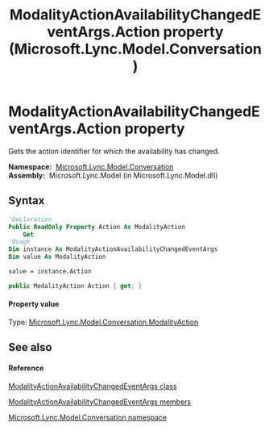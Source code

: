 ﻿---
title: ModalityActionAvailabilityChangedEventArgs.Action property  (Microsoft.Lync.Model.Conversation)
TOCTitle: 'Action property '
ms:assetid: P:Microsoft.Lync.Model.Conversation.ModalityActionAvailabilityChangedEventArgs.Action_DI_3_UC_OCS14MrefLyncWPF
ms:mtpsurl: https://msdn.microsoft.com/en-us/library/microsoft.lync.model.conversation.modalityactionavailabilitychangedeventargs.action_di_3_uc_ocs14mreflyncwpf(v=office.15)
ms:contentKeyID: 48597257
ms.date: 07/28/2014
mtps_version: v=office.15
f1_keywords:
- Microsoft.Lync.Model.Conversation.ModalityActionAvailabilityChangedEventArgs.Action
dev_langs:
- CSharp
- JScript
- VB
- other
---

# ModalityActionAvailabilityChangedEventArgs.Action property

Gets the action identifier for which the availability has changed.

**Namespace:**  [Microsoft.Lync.Model.Conversation](microsoft-lync-model-conversation-namespace_2.md)  
**Assembly:**  Microsoft.Lync.Model (in Microsoft.Lync.Model.dll)

## Syntax

``` vb
'Declaration
Public ReadOnly Property Action As ModalityAction
    Get
'Usage
Dim instance As ModalityActionAvailabilityChangedEventArgs
Dim value As ModalityAction

value = instance.Action
```

``` csharp
public ModalityAction Action { get; }
```

#### Property value

Type: [Microsoft.Lync.Model.Conversation.ModalityAction](modalityaction-enumeration-microsoft-lync-model-conversation_2.md)  

## See also

#### Reference

[ModalityActionAvailabilityChangedEventArgs class](modalityactionavailabilitychangedeventargs-class-microsoft-lync-model-conversation_2.md)

[ModalityActionAvailabilityChangedEventArgs members](modalityactionavailabilitychangedeventargs-members-microsoft-lync-model-conversation_2.md)

[Microsoft.Lync.Model.Conversation namespace](microsoft-lync-model-conversation-namespace_2.md)

